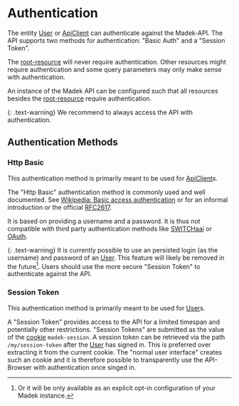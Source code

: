 
# Authentication

The entity  [User] or [ApiClient] can authenticate against the Madek-API.
The API supports two methods for authentication: "Basic Auth" and a "Session
Token".

The [root-resource] will never require authentication. Other resources might
require authentication and some query parameters may only make sense with
authentication.

An instance of the Madek API can be configured such that all resources besides
the [root-resource] require authentication.

{: .text-warning}
We recommend to always access the API with authentication.


## Authentication Methods

### Http Basic

This authentication method is primarily meant to be used for [ApiClient]s.

The "Http Basic" authentication method is commonly used and well documented.
See [Wikipedia: Basic access authentication] or for an informal introduction or
the official [RFC2617].

It is based on providing a username and a password. It is thus not compatible
with third party authentication methods like [SWITCHaai] or [OAuth].

{: .text-warning}
It is currently possible to use an persisted login (as the username) and
password of an [User]. This feature will likely be removed in the
future[^opt-in]. Users should use the more secure "Session Token" to authenticate
against the API.

[^opt-in]: Or it will be only available as an explicit opt-in configuration of your Madek instance.

### Session Token

This authentication method is primarily meant to be used for [User]s.

A "Session Token" provides access to the API for a limited timespan and
potentially other restrictions. "Session Tokens" are submitted as the value of
the [cookie] `madek-session`. A session token can be retrieved via the path
`/my/session-token` after the [User] has signed in. This is preferred over
extracting it from the current cookie. The "normal user interface"  creates
such an cookie and it is therefore possible to transparently use the
API-Browser with authentication once singed in.



  [cookie]: https://en.wikipedia.org/wiki/HTTP_cookie



  [SWITCHaai]: https://www.switch.ch/aai/
  [OAuth]: https://en.wikipedia.org/wiki/OAuth
  [ApiClient]: https://madek.readthedocs.org/en/latest/entities/#apiclient
  [RFC2617]: https://tools.ietf.org/html/rfc2617
  [User]: https://madek.readthedocs.org/en/latest/entities/#user
  [Wikipedia: Basic access authentication]: https://en.wikipedia.org/wiki/Basic_access_authentication
  [root-resource]: /resources/root.html


